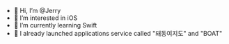 - 👋 Hi, I’m @Jerry
- 👀 I’m interested in iOS
- 🌱 I’m currently learning Swift
- 🥹 I already launched applications service called "돼동여지도" and  "BOAT"

<!---
paikbogum/paikbogum is a ✨ special ✨ repository because its `README.md` (this file) appears on your GitHub profile.
You can click the Preview link to take a look at your changes.
--->
